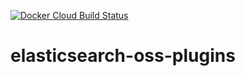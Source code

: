 [![Docker Cloud Build Status](https://img.shields.io/docker/cloud/build/codeformuenster/elasticsearch-oss-plugins)](https://cloud.docker.com/u/codeformuenster/repository/docker/codeformuenster/elasticsearch-oss-plugins/builds)

# elasticsearch-oss-plugins
